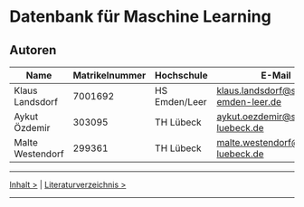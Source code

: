 # Datenbank für Maschine Learning

## Autoren

| **Name**         | **Matrikelnummer** | **Hochschule** | **E-Mail**                            |
| ---------------- | ------------------ | -------------- | ------------------------------------- |
| Klaus Landsdorf  | 7001692            | HS Emden/Leer  | klaus.landsdorf@stud.hs-emden-leer.de |
| Aykut Özdemir    | 303095             | TH Lübeck      | aykut.oezdemir@stud.th-luebeck.de     |
| Malte Westendorf | 299361             | TH Lübeck      | malte.westendorf@stud.th-luebeck.de   |

---

[Inhalt >](02_toc.md) | [Literaturverzeichnis >](15_references.md)

---
